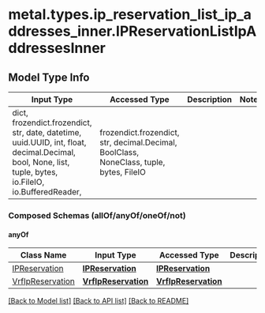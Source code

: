 # metal.types.ip_reservation_list_ip_addresses_inner.IPReservationListIpAddressesInner

## Model Type Info
Input Type | Accessed Type | Description | Notes
------------ | ------------- | ------------- | -------------
dict, frozendict.frozendict, str, date, datetime, uuid.UUID, int, float, decimal.Decimal, bool, None, list, tuple, bytes, io.FileIO, io.BufferedReader,  | frozendict.frozendict, str, decimal.Decimal, BoolClass, NoneClass, tuple, bytes, FileIO |  | 

### Composed Schemas (allOf/anyOf/oneOf/not)
#### anyOf
Class Name | Input Type | Accessed Type | Description | Notes
------------- | ------------- | ------------- | ------------- | -------------
[IPReservation](IPReservation.md) | [**IPReservation**](IPReservation.md) | [**IPReservation**](IPReservation.md) |  | 
[VrfIpReservation](VrfIpReservation.md) | [**VrfIpReservation**](VrfIpReservation.md) | [**VrfIpReservation**](VrfIpReservation.md) |  | 

[[Back to Model list]](../../README.md#documentation-for-models) [[Back to API list]](../../README.md#documentation-for-api-endpoints) [[Back to README]](../../README.md)

